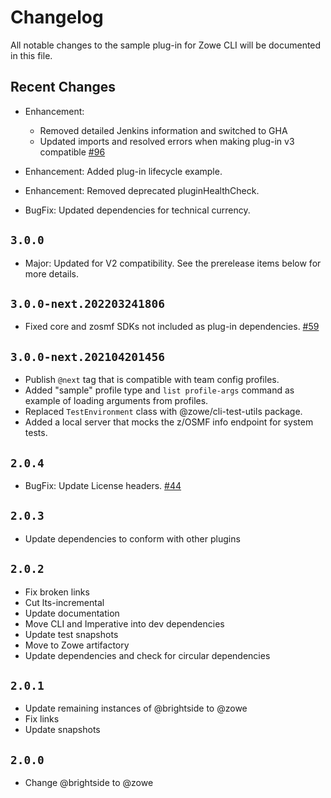 # Changelog

All notable changes to the sample plug-in for Zowe CLI will be documented in this file.

## Recent Changes

- Enhancement:
  - Removed detailed Jenkins information and switched to GHA
  - Updated imports and resolved errors when making plug-in v3 compatible [#96](https://github.com/zowe/zowe-cli-sample-plugin/issues/96)

- Enhancement: Added plug-in lifecycle example.
- Enhancement: Removed deprecated pluginHealthCheck.
- BugFix: Updated dependencies for technical currency.

## `3.0.0`

- Major: Updated for V2 compatibility. See the prerelease items below for more details.

## `3.0.0-next.202203241806`

- Fixed core and zosmf SDKs not included as plug-in dependencies. [#59](https://github.com/zowe/zowe-cli-sample-plugin/issues/59)

## `3.0.0-next.202104201456`

- Publish `@next` tag that is compatible with team config profiles.
- Added "sample" profile type and `list profile-args` command as example of loading arguments from profiles.
- Replaced `TestEnvironment` class with @zowe/cli-test-utils package.
- Added a local server that mocks the z/OSMF info endpoint for system tests.

## `2.0.4`

- BugFix: Update License headers. [#44](https://github.com/zowe/zowe-cli-sample-plugin/issues/44)

## `2.0.3`

- Update dependencies to conform with other plugins

## `2.0.2`

- Fix broken links
- Cut lts-incremental
- Update documentation
- Move CLI and Imperative into dev dependencies
- Update test snapshots
- Move to Zowe artifactory
- Update dependencies and check for circular dependencies

## `2.0.1`

- Update remaining instances of @brightside to @zowe
- Fix links
- Update snapshots

## `2.0.0`

- Change @brightside to @zowe